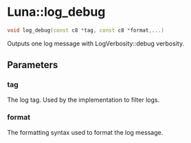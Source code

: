 # Luna::log_debug

```c++
void log_debug(const c8 *tag, const c8 *format,...)
```

Outputs one log message with LogVerbosity::debug verbosity. 



## Parameters
### tag
The log tag. Used by the implementation to filter logs. 

### format
The formatting syntax used to format the log message. 

